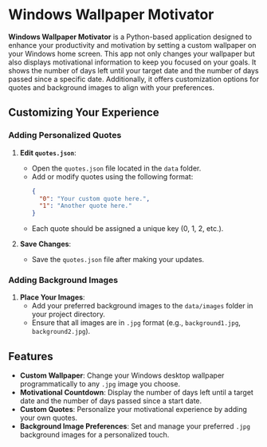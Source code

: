 # Windows Wallpaper Motivator

**Windows Wallpaper Motivator** is a Python-based application designed to enhance your productivity and motivation by setting a custom wallpaper on your Windows home screen. This app not only changes your wallpaper but also displays motivational information to keep you focused on your goals. It shows the number of days left until your target date and the number of days passed since a specific date. Additionally, it offers customization options for quotes and background images to align with your preferences.

## Customizing Your Experience

### Adding Personalized Quotes

1. **Edit `quotes.json`**:
   - Open the `quotes.json` file located in the `data` folder.
   - Add or modify quotes using the following format:
     ```json
     {
       "0": "Your custom quote here.",
       "1": "Another quote here."
     }
     ```
   - Each quote should be assigned a unique key (0, 1, 2, etc.).

2. **Save Changes**:
   - Save the `quotes.json` file after making your updates.

### Adding Background Images

1. **Place Your Images**:
   - Add your preferred background images to the `data/images` folder in your project directory.
   - Ensure that all images are in `.jpg` format (e.g., `background1.jpg`, `background2.jpg`).

## Features

- **Custom Wallpaper**: Change your Windows desktop wallpaper programmatically to any `.jpg` image you choose.
- **Motivational Countdown**: Display the number of days left until a target date and the number of days passed since a start date.
- **Custom Quotes**: Personalize your motivational experience by adding your own quotes.
- **Background Image Preferences**: Set and manage your preferred `.jpg` background images for a personalized touch.

